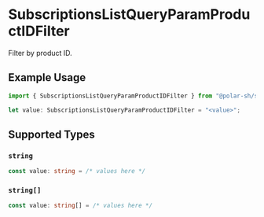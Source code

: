 # SubscriptionsListQueryParamProductIDFilter

Filter by product ID.

## Example Usage

```typescript
import { SubscriptionsListQueryParamProductIDFilter } from "@polar-sh/sdk/models/operations";

let value: SubscriptionsListQueryParamProductIDFilter = "<value>";
```

## Supported Types

### `string`

```typescript
const value: string = /* values here */
```

### `string[]`

```typescript
const value: string[] = /* values here */
```

